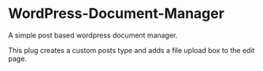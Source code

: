 # WordPress-Document-Manager
A simple post based wordpress document manager.

This plug creates a custom posts type and adds a file upload box to the edit page. 
